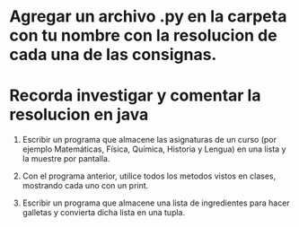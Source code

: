 # Agregar un archivo .py en la carpeta con tu nombre con la resolucion de cada una de las consignas. 
# Recorda investigar y comentar la resolucion en java

1. Escribir un programa que almacene las asignaturas de un curso (por ejemplo Matemáticas, Física, Química, Historia y Lengua) en una lista y la muestre por pantalla.

2. Con el programa anterior, utilice todos los metodos vistos en clases, mostrando cada uno con un print. 

3. Escribir un programa que almacene una lista de ingredientes para hacer galletas y convierta dicha lista en una tupla.